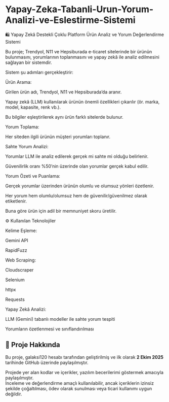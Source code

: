 # Yapay-Zeka-Tabanli-Urun-Yorum-Analizi-ve-Eslestirme-Sistemi
🛍️ Yapay Zekâ Destekli Çoklu Platform Ürün Analiz ve Yorum Değerlendirme Sistemi

Bu proje; Trendyol, N11 ve Hepsiburada e-ticaret sitelerinde bir ürünün bulunmasını, yorumlarının toplanmasını ve yapay zekâ ile analiz edilmesini sağlayan bir sistemdir.

Sistem şu adımları gerçekleştirir:

Ürün Arama:

Girilen ürün adı, Trendyol, N11 ve Hepsiburada’da aranır.

Yapay zekâ (LLM) kullanılarak ürünün önemli özellikleri çıkarılır (ör. marka, model, kapasite, renk vb.).

Bu bilgiler eşleştirilerek aynı ürün farklı sitelerde bulunur.

Yorum Toplama:

Her siteden ilgili ürünün müşteri yorumları toplanır.

Sahte Yorum Analizi:

Yorumlar LLM ile analiz edilerek gerçek mi sahte mi olduğu belirlenir.

Güvenilirlik oranı %50’nin üzerinde olan yorumlar gerçek kabul edilir.

Yorum Özeti ve Puanlama:

Gerçek yorumlar üzerinden ürünün olumlu ve olumsuz yönleri özetlenir.

Her yorum hem olumlu/olumsuz hem de güvenilir/güvenilmez olarak etiketlenir.

Buna göre ürün için adil bir memnuniyet skoru üretilir.

⚙️ Kullanılan Teknolojiler

Kelime Eşleme:

Gemini API

RapidFuzz

Web Scraping:

Cloudscraper

Selenium

httpx

Requests

Yapay Zekâ Analizi:

LLM (Gemini) tabanlı modeller ile sahte yorum tespiti

Yorumların özetlenmesi ve sınıflandırılması
## 📌 Proje Hakkında

Bu proje, galaksi120 hesabı tarafından geliştirilmiş ve ilk olarak **2 Ekim 2025** tarihinde GitHub üzerinde paylaşılmıştır.

Projede yer alan kodlar ve içerikler, yazılım becerilerimi göstermek amacıyla paylaşılmıştır.  
İnceleme ve değerlendirme amaçlı kullanılabilir, ancak içeriklerin izinsiz şekilde çoğaltılması, ödev olarak sunulması veya ticari kullanımı uygun değildir.

